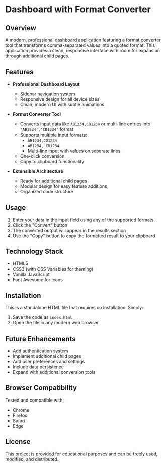 # Dashboard with Format Converter

## Overview
A modern, professional dashboard application featuring a format converter tool that transforms comma-separated values into a quoted format. This application provides a clean, responsive interface with room for expansion through additional child pages.

## Features

- **Professional Dashboard Layout**
  - Sidebar navigation system
  - Responsive design for all device sizes
  - Clean, modern UI with subtle animations

- **Format Converter Tool**
  - Converts input data like `AB1234,CD1234` or multi-line entries into `'AB1234','CD1234'` format
  - Supports multiple input formats:
    - `AB1234,CD1234`
    - `AB1234, CD1234`
    - Multi-line input with values on separate lines
  - One-click conversion
  - Copy to clipboard functionality

- **Extensible Architecture**
  - Ready for additional child pages
  - Modular design for easy feature additions
  - Organized code structure

## Usage

1. Enter your data in the input field using any of the supported formats
2. Click the "Convert" button
3. The converted output will appear in the results section
4. Use the "Copy" button to copy the formatted result to your clipboard

## Technology Stack

- HTML5
- CSS3 (with CSS Variables for theming)
- Vanilla JavaScript
- Font Awesome for icons

## Installation

This is a standalone HTML file that requires no installation. Simply:
1. Save the code as `index.html`
2. Open the file in any modern web browser

## Future Enhancements

- Add authentication system
- Implement additional child pages
- Add user preferences and settings
- Include data persistence
- Expand with additional conversion tools

## Browser Compatibility

Tested and compatible with:
- Chrome
- Firefox
- Safari
- Edge

## License

This project is provided for educational purposes and can be freely used, modified, and distributed.
